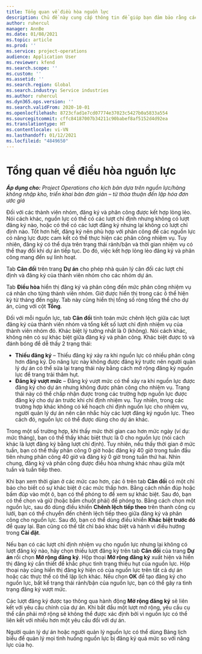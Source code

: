 ```yaml
---
title: Tổng quan về điều hòa nguồn lực
description: Chủ đề này cung cấp thông tin để giúp bạn đảm bảo rằng các lượt đăng ký và chỉ định nguồn lực của dự án thống nhất với nhau.
author: ruhercul
manager: AnnBe
ms.date: 01/08/2021
ms.topic: article
ms.prod: ''
ms.service: project-operations
audience: Application User
ms.reviewer: kfend
ms.search.scope: ''
ms.custom: ''
ms.assetid: ''
ms.search.region: Global
ms.search.industry: Service industries
ms.author: ruhercul
ms.dyn365.ops.version: ''
ms.search.validFrom: 2020-10-01
ms.openlocfilehash: 8723cfad1e7cd07774e37023c5427b0a5833a554
ms.sourcegitcommit: cffc84187007b34211c90babef8af5152d4d92ea
ms.translationtype: HT
ms.contentlocale: vi-VN
ms.lasthandoff: 01/12/2021
ms.locfileid: "4849650"
---
```

# <a name="resource-reconciliation-overview"></a>Tổng quan về điều hòa nguồn lực

_**Áp dụng cho:** Project Operations cho kịch bản dựa trên nguồn lực/hàng không nhập kho, triển khai bản đơn giản – từ thỏa thuận đến lập hóa đơn ước giá_

Đối với các thành viên nhóm, đăng ký và phân công được kết hợp lỏng lẻo. Nói cách khác, nguồn lực có thể có các lượt chỉ định nhưng không có lượt đăng ký nào, hoặc có thể có các lượt đăng ký nhưng lại không có lượt chỉ định nào. Tốt hơn hết, đăng ký nên phù hợp với phân công để các nguồn lực có năng lực được cam kết có thể thực hiện các phân công nhiệm vụ. Tuy nhiên, đăng ký có thể dựa trên trạng thái rảnh/bận và thời gian nhiệm vụ có thể thay đổi khi dự án tiếp tục. Do đó, việc kết hợp lỏng lẻo đăng ký và phân công mang đến sự linh hoạt.

Tab **Cân đối** trên trang **Dự án** cho phép nhà quản lý cân đối các lượt chỉ định và đăng ký của thành viên nhóm cho các nhóm dự án.

Tab **Điều hòa** hiển thị đăng ký và phân công đến mức phân công nhiệm vụ cá nhân cho từng thành viên nhóm. Giờ được hiển thị trong các ô thể hiện kỳ từ tháng đến ngày. Tab này cũng hiển thị tổng số ròng tổng thể cho dự án, cùng với cột **Tổng**.

Đối với mỗi nguồn lực, tab **Cân đối** tính toán mức chênh lệch giữa các lượt đăng ký của thành viên nhóm và tổng kết số lượt chỉ định nhiệm vụ của thành viên nhóm đó. Khác biệt lý tưởng nhất là 0 (không). Nói cách khác, không nên có sự khác biệt giữa đăng ký và phân công. Khác biệt được tô và đánh bóng để dễ thấy 2 trạng thái:

- **Thiếu đăng ký** – Thiếu đăng ký xảy ra khi nguồn lực có nhiều phân công hơn đăng ký. Do năng lực này không được đăng ký trước nên người quản lý dự án có thể sửa lại trạng thái này bằng cách mở rộng đăng ký nguồn lực để trang trải thâm hụt.
- **Đăng ký vượt mức** – Đăng ký vượt mức có thể xảy ra khi nguồn lực được đăng ký cho dự án nhưng không được phân công cho nhiệm vụ. Trạng thái này có thể chấp nhận được trong các trường hợp nguồn lực được đăng ký cho dự án trước khi chỉ định nhiệm vụ. Tuy nhiên, trong các trường hợp khác không có kế hoạch chỉ định nguồn lực cho nhiệm vụ, người quản lý dự án nên cân nhắc hủy các lượt đăng ký nguồn lực. Theo cách đó, nguồn lực có thể được dùng cho dự án khác.

Trong một số trường hợp, khi thấy mức thời gian cao hơn mức ngày (ví dụ: mức tháng), bạn có thể thấy khác biệt thực là 0 cho nguồn lực (nói cách khác là lượt đăng ký bằng lượt chỉ định). Tuy nhiên, nếu thấy thời gian ở mức tuần, bạn có thể thấy phân công 0 giờ hoặc đăng ký 40 giờ trong tuần đầu tiên nhưng phân công 40 giờ và đăng ký 0 giờ trong tuần thứ hai. Nhìn chung, đăng ký và phân công được điều hòa nhưng khác nhau giữa một tuần và tuần tiếp theo.

Khi bạn xem thời gian ở các mức cao hơn, các ô trên tab **Cân đối** có một chỉ báo cho biết có sự khác biệt ở các mức thấp hơn. Bằng cách nhấn đúp hoặc bấm đúp vào một ô, bạn có thể phóng to để xem sự khác biệt. Sau đó, bạn có thể chọn và giữ (hoặc bấm chuột phải) để phóng to. Bằng cách chọn một nguồn lực, sau đó dùng điều khiển **Chênh lệch tiếp theo** trên thanh công cụ lưới, bạn có thể chuyển đến chênh lệch tiếp theo giữa đăng ký và phân công cho nguồn lực. Sau đó, bạn có thể dùng điều khiển **Khác biệt trước đó** để quay lại. Bạn cũng có thể tắt chỉ báo khác biệt và hành vi điều hướng trong **Cài đặt**.

Nếu bạn có các lượt chỉ định nhiệm vụ cho nguồn lực nhưng lại không có lượt đăng ký nào, hãy chọn thiếu lượt đăng ký trên tab **Cân đối** của trang **Dự án** rồi chọn **Mở rộng đăng ký**. Hộp thoại **Mở rộng đăng ký** xuất hiện và hiển thị đăng ký cần thiết để khắc phục tình trạng thiếu hụt của nguồn lực. Hộp thoại này cũng hiển thị đăng ký hiện có của nguồn lực trên tất cả dự án hoặc các thực thể có thể lập lịch khác. Nếu chọn **OK** để tạo đăng ký cho nguồn lực, bất kể trạng thái rảnh/bận của nguồn lực, bạn có thể gây ra tình trạng đăng ký vượt mức.

Các lượt đăng ký được tạo thông qua hành động **Mở rộng đăng ký** sẽ liên kết với yêu cầu chính của dự án. Khi bắt đầu một lượt mở rộng, yêu cầu cụ thể cần phải mở rộng sẽ không thể được xác định bởi vì nguồn lực có thể liên kết với nhiều hơn một yêu cầu đối với dự án.

Người quản lý dự án hoặc người quản lý nguồn lực có thể dùng Bảng lịch biểu để quản lý mọi tình huống nguồn lực bị đăng ký quá mức so với năng lực của họ.
